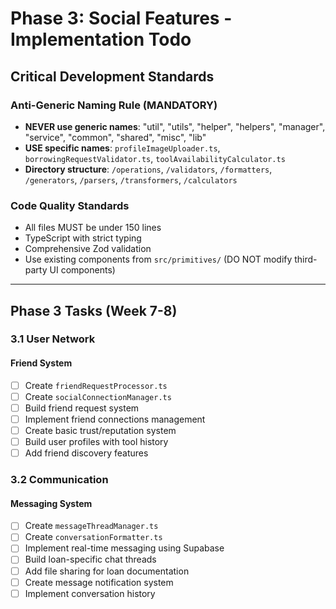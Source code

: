 # Phase 3: Social Features - Implementation Todo

## Critical Development Standards

### Anti-Generic Naming Rule (MANDATORY)
- **NEVER use generic names**: "util", "utils", "helper", "helpers", "manager", "service", "common", "shared", "misc", "lib"
- **USE specific names**: `profileImageUploader.ts`, `borrowingRequestValidator.ts`, `toolAvailabilityCalculator.ts`
- **Directory structure**: `/operations`, `/validators`, `/formatters`, `/generators`, `/parsers`, `/transformers`, `/calculators`

### Code Quality Standards
- All files MUST be under 150 lines
- TypeScript with strict typing
- Comprehensive Zod validation
- Use existing components from `src/primitives/` (DO NOT modify third-party UI components)

---

## Phase 3 Tasks (Week 7-8)

### 3.1 User Network

#### Friend System
- [ ] Create `friendRequestProcessor.ts`
- [ ] Create `socialConnectionManager.ts`
- [ ] Build friend request system
- [ ] Implement friend connections management
- [ ] Create basic trust/reputation system
- [ ] Build user profiles with tool history
- [ ] Add friend discovery features

### 3.2 Communication

#### Messaging System
- [ ] Create `messageThreadManager.ts`
- [ ] Create `conversationFormatter.ts`
- [ ] Implement real-time messaging using Supabase
- [ ] Build loan-specific chat threads
- [ ] Add file sharing for loan documentation
- [ ] Create message notification system
- [ ] Implement conversation history 